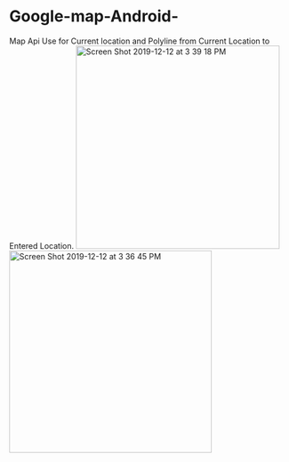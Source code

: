 # Google-map-Android-
Map Api Use for Current location and Polyline from Current Location to Entered Location.
<img width="366" alt="Screen Shot 2019-12-12 at 3 39 18 PM" src="https://user-images.githubusercontent.com/42650833/70747267-9f18f680-1cf5-11ea-89a3-af7d996577a6.png">
<img width="364" alt="Screen Shot 2019-12-12 at 3 36 45 PM" src="https://user-images.githubusercontent.com/42650833/70747170-6547f000-1cf5-11ea-9301-1046142152d0.png">
